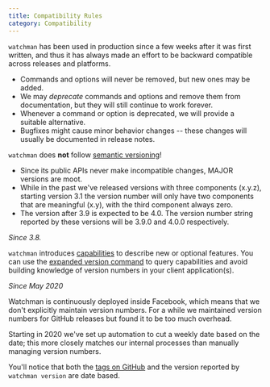 ```yaml
---
title: Compatibility Rules
category: Compatibility
---
```


`watchman` has been used in production since a few weeks after it was first
written, and thus it has always made an effort to be backward compatible across
releases and platforms.

* Commands and options will never be removed, but new ones may be added.
* We may *deprecate* commands and options and remove them from documentation,
  but they will still continue to work forever.
* Whenever a command or option is deprecated, we will provide a suitable
  alternative.
* Bugfixes might cause minor behavior changes -- these changes will usually be
documented in release notes.

`watchman` does **not** follow [semantic versioning](http://semver.org)!

* Since its public APIs never make incompatible changes, MAJOR versions are
  moot.
* While in the past we've released versions with three components (x.y.z),
  starting version 3.1 the version number will only have two components that
  are meaningful (x.y), with the third component always zero.
* The version after 3.9 is expected to be 4.0.  The version number string
  reported by these versions will be 3.9.0 and 4.0.0 respectively.

*Since 3.8.*

`watchman` introduces [capabilities](capabilities.html) to describe new
or optional features.  You can use the [expanded version command](
/watchman/docs/cmd/version.html) to query capabilities and avoid building
knowledge of version numbers in your client application(s).

*Since May 2020*

Watchman is continuously deployed inside Facebook, which means that we don't
explicitly maintain version numbers.  For a while we maintained version numbers
for GitHub releases but found it to be too much overhead.

Starting in 2020 we've set up automation to cut a weekly date based on the
date; this more closely matches our internal processes than manually managing
version numbers.

You'll notice that both the [tags on GitHub](https://github.com/facebook/watchman/tags)
and the version reported by `watchman version` are date based.
